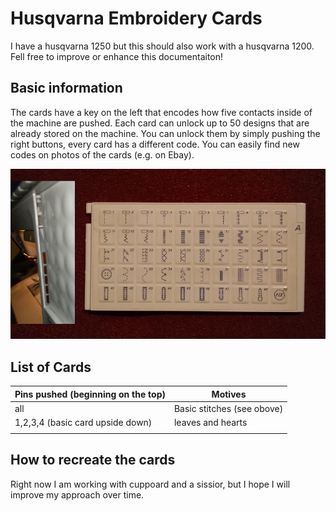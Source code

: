 # Husqvarna Embroidery Cards
I have a husqvarna 1250 but this should also work with a husqvarna 1200. Fell free to improve or enhance this documentaiton!

## Basic information
The cards have a key on the left that encodes how five contacts inside of the machine are pushed. Each card can unlock up to 50 designs that are already stored on the machine. You can unlock them by simply pushing the right buttons, every card has a different code. You can easily find new codes on photos of the cards (e.g. on Ebay).

![](card-example.png)

## List of Cards

Pins pushed (beginning on the top) |  Motives | 
|---|---|
|  all | Basic stitches (see obove)  |
| 1,2,3,4 (basic card upside down)  |  leaves and hearts |
|   |   | 


## How to recreate the cards
Right now I am working with cuppoard and a sissior, but I hope I will improve my approach over time.
